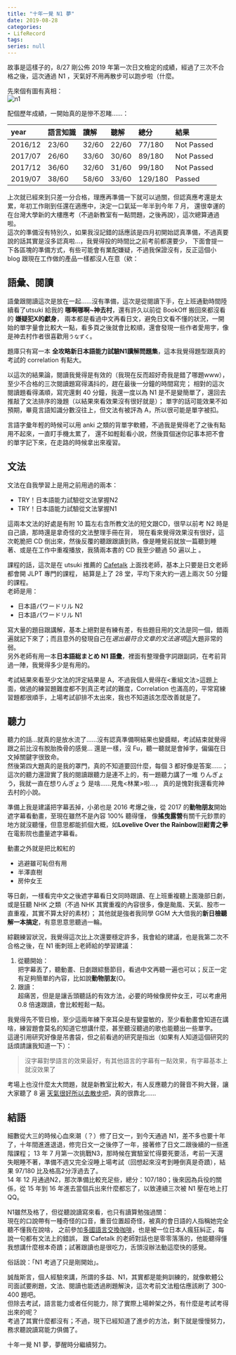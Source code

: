 ```yaml
---
title: "十年一覺 N1 夢"
date: 2019-08-28
categories:
- LifeRecord
tags:
series: null
---
```


故事是這樣子的，8/27 剛公佈 2019 年第一次日文檢定的成績，經過了三次不合格之後，這次通過 N1 ，天氣好不用再散步可以跑步啦（什麼。  

先來個有圖有真相：  
![n1](/images/blog/n1.png)
<!--more-->

配個歷年成績，一開始真的是慘不忍睹……：  

| year | 語言知識 | 讀解 | 聽解 | 總分 | 結果 |
|:-|:-|:-|:-|:-|:-|
| 2016/12 | 23/60 | 32/60 | 22/60 | 77/180    | Not Passed |
| 2017/07 | 26/60 | 33/60 | 30/60 | 89/180    | Not Passed |
| 2017/12 | 36/60 | 32/60 | 31/60 | 99/180    | Not Passed |
| 2019/07 | 38/60 | 58/60 | 33/60 | 129/180 | Passed          |

上次就已經來到只差一分合格，理應再準備一下就可以過關，但認真應考還是太累，年初工作剛到任還在適應中，決定一口氣延一年半到今年 7 月，
還很幸運的在台灣大學新的大樓應考（不過新教室有一點問題，之後再說），這次總算通過啦。  
這次的準備沒有特別久，如果我沒記錯的話應該是四月初開始認真準備，不過真要說的話其實是沒多認真啦…，我覺得投的時間比之前考前都還要少，
下面會提一下各區塊的準備方式，有些可能會有業配嫌疑，不過我保證沒有，反正這個小 blog 跟現在工作做的產品一樣都沒人在意（欸：  

## 語彙、閱讀

語彙跟閱讀這次是放在一起……沒有準備，這次是從閱讀下手，在上班通勤時間陸續看了utsuki 給我的 **哪啊哪啊~神去村**，還有許久以前從 BookOff 搬回來都沒看的 **嫌疑犯X的獻身**，
兩本都是看過中文再看日文，避免日文看不懂的狀況，一開始的單字量會比較大一點，看多頁之後就會比較順，還會發現一些作者愛用字，像是神去村作者很喜歡用`うなずく`。  

題庫只有寫一本 **全攻略新日本語能力試驗N1讀解問題集**，這本我覺得題型跟真的考試的 correlation 有點大。  

以這次的結果論，閱讀我覺得是有效的（我現在反而超好奇我是錯了哪題www），至少不合格的三次閱讀題寫得滿抖的，趕在最後一分鐘的時間寫完；
相對的這次閱讀題看得滿順，寫完還剩 40 分鐘，我還一度以為 N1 是不是變簡單了，還回去推敲了文法排序的幾題（以結果來看效果沒有很好就是）；
單字的話可能效果不如預期，畢竟言語知識分數沒往上，但文法有被評為 A，所以很可能是單字被扣。  

言語字彙年輕的時候可以用 anki 之類的背單字軟體，不過我是覺得老了之後有點用不起來，一直盯手機太累了，
還不如輕鬆看小說，然後買個迷你記事本把不會的單字記下來，在走路的時候拿出來複習。  

## 文法

文法在自我學習上是用之前用過的兩本：
* TRY！日本語能力試驗從文法掌握N2 
* TRY！日本語能力試驗從文法掌握N1

這兩本文法的好處是有附 10 篇左右含所教文法的短文跟CD，很早以前考 N2 時是自己讀，那時還是拿奇怪的文法整理手冊在背，
現在看來覺得效果沒有很好，這次乾脆把 CD 倒出來，然後反覆的聽跟跟讀到熟，像是睡覺前就放一篇聽到睡著、或是在工作中重複播放，我猜兩本書的 CD 我至少聽過 50 遍以上 。  

課程的話，這次是在 utsuki 推薦的 [Cafetalk](https://cafetalk.com/) 上面找老師，基本上只要是日文老師都會開 JLPT 專門的課程，
結算是上了 28 堂，平均下來大約一週上兩次 50 分鐘的課程。  
老師是用：
* 日本語パワードリル N2
* 日本語パワードリル N1

寫大量的題目跟講解，基本上絕對是有練有差，有些題目用的文法是同一個，錯兩遍就記下來了；而且意外的發現自己在*選出最符合文章的文法選項*這大題非常的弱。  
另外老師有用一本**日本語総まとめ N1 語彙**，裡面有整理疊字詞跟副詞，在考前背過一陣，我覺得多少是有用的。  

考試結果來看至少文法的評定結果是 A，不過我個人覺得在<重組文法>這題上面，做過的練習題難度都不到真正考試的難度，Correlation 也滿高的，平常寫練習題都很順手，上場考試卻排不太出來，我也不知道該怎麼改善就是了。  

## 聽力

聽力的話…就真的是放水流了……沒有認真準備啊結果也變醬糊，考試結束就覺得跟之前比沒有脫胎換骨的感覺…
還是一樣，沒 Fu，聽一聽就是會掉字，偏偏在日文掉關鍵字很致命。  
然後第四大題真的是我的罩門，真的不知道要回什麼，每個 3 都好像是答案……；
這次的聽力還證實了我的閱讀跟聽力是連不上的，有一題聽力講了一堆 りんぎょう，我就一直在想りんぎょう 是啥……見鬼<林業>啦…，
真的是愧對我還看完神去村的小說。  

準備上我是建議把字幕丟掉，小弟也是 2016 考爆之後，從 2017 的**動物朋友**開始遮字幕看動畫，至現在雖然不是內容 100% 聽得懂，
像**搖曳露營**有關千元鈔票的地方就沒聽懂，但意思都能抓個大概，如**Lovelive Over the Rainbow**跟**紺青之拳**在電影院也盡量遮字幕看。  

動畫之外就是把比較紅的
* 逃避雖可恥但有用
* 半澤直樹
* 房仲女王

等日劇，一樣看完中文之後遮字幕看日文同時跟讀、在上班重複聽上面幾部日劇，或是狂聽 NHK 之類（不過 NHK 其實重複的內容很多，像是颱風、天氣、股市一直重複，其實不算太好的素材）；
其他就是強者我同學 GGM 大大借我的**新日檢聽解一本搞定**，有意思意思聽過一輪。  

綜觀練習狀況，我覺得這次比上次還要穩定許多，我會給的建議，也是我第二次不合格之後，在 N1 衝刺班上老師給的學習建議：  

1. 從聽開始：  
把字幕丟了，聽動畫、日劇跟綜藝節目，看過中文再聽一遍也可以；反正一定有足夠簡單的內容，比如說**動物朋友**(O。
2. 跟讀：  
超痛苦，但是是讓舌頭聽話的有效方法，必要的時候像房仲女王，可以考慮用 0.8 倍速跟讀，會比較輕鬆一點。

我覺得先不管日檢，至少這兩年練下來耳朵是有變靈敏的，至少看動畫會知道在講啥，練習題會莫名的知道它想講什麼，甚至聽沒聽過的歌也能聽出一些單字。  
這邊引用研究好像是吊書袋，但之前看過的研究是指出（如果有人知道這個研究的話煩請讓我知道一下）：

> 沒字幕對學語言的效果最好，有其他語言的字幕有一點效果，有字幕基本上就沒效果了

考場上也沒什麼太大問題，就是新教室比較大，有人反應聽力的聲音不夠大聲，讓大家聽了 8 遍 [天氣很好所以去散步吧](https://www.youtube.com/watch?v=XTr5-ZqpLtM)，真的很靠北……  

## 結語

細數從大三的時候心血來潮（？）修了日文一，到今天通過 N1，差不多也要十年了，十年間進進退退，修完日文一之後停了一年，接著修了日文二跟後續的一些進階課程；
13 年 7 月第一次挑戰N3，那時候在實驗室忙得要死要活，考前一天還失眠睡不著，準備不週又完全沒睡上場考試（回想起來沒考到睡倒真是奇蹟），結果 97/180 比及格高2分浮過去了。  
14 年 12 月通過N2，那次準備比較充足些，總分：107/180；後來因為兵役的關係，從 15 年到 16 年進去當個兵出來什麼都忘了，以致連續三次被 N1 壓在地上打QQ。  

N1雖然及格了，但從聽說讀寫來看，也只有讀算勉強過關：  
現在的口說帶有一種奇怪的口音，重音位置超奇怪，被真的會日語的人指稱她完全聽不懂我在說啥，
之前參加[多國語言交換咖啡](http://polyglot.tw/cafe/)，也是被一位日本人瘋狂糾正，每說一句都有文法上的錯誤，
跟 Cafetalk 的老師對話也是零零落落的，他能聽得懂我想講什麼根本奇蹟；試著跟讀也是很吃力，舌頭沒辦法動這麼快的感覺。  

俗話說：「N1 考過了只是剛開始」。  

誠哉斯言，個人經驗來講，所謂的多益、N1，其實都是能夠訓練的，就像軟體公司面試要刷題，文法、閱讀也能透過刷題解決，這次考前文法粗估應該刷了 300-400 題吧。  
但除去考試，語言能力或者任何能力，除了實際上場幹架之外，有什麼是考試考得出來的呢？  
考過了其實什麼都沒有；不過，現下已經知道了進步的方法，剩下就是慢慢努力，務求聽說讀寫能力俱備了。  

十年一覺 N1 夢，夢醒時分繼續努力。
